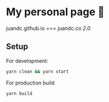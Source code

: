 # My personal page 🎉
juandc.github.io === juandc.co *2.0*


## Setup
For development:
```bash
yarn clean && yarn start
```

For production build
```bash
yarn build
```
